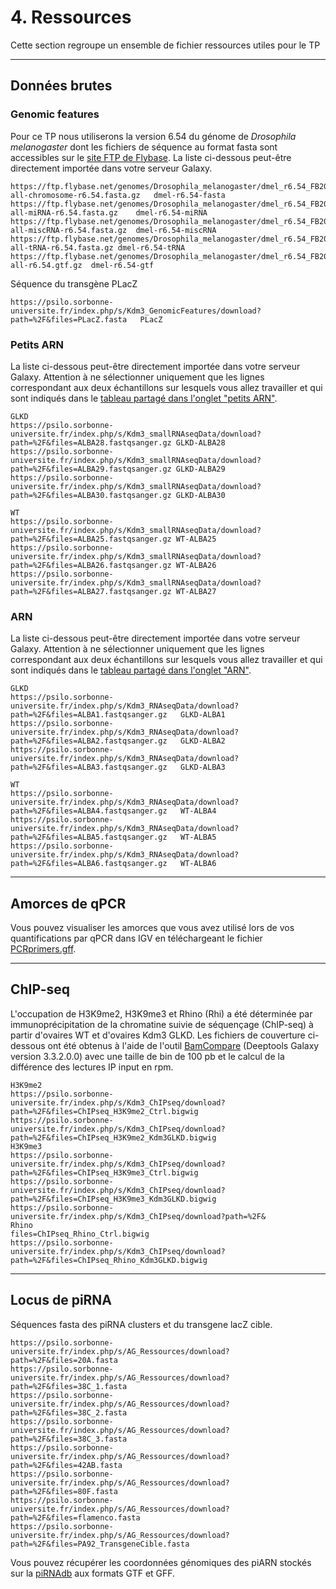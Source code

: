 # 4. Ressources
	
Cette section regroupe un ensemble de fichier ressources utiles pour le TP

--------------------------------------------------------------------------------
## Données brutes

### Genomic features

Pour ce TP nous utiliserons la version 6.54 du génome de *Drosophila melanogaster* dont les fichiers de séquence au format fasta sont accessibles sur le [site FTP de Flybase](https://ftp.flybase.net/genomes/Drosophila_melanogaster/dmel_r6.54_FB2023_05/fasta/).
La liste ci-dessous peut-être directement importée dans votre serveur Galaxy. 

```
https://ftp.flybase.net/genomes/Drosophila_melanogaster/dmel_r6.54_FB2023_05/fasta/dmel-all-chromosome-r6.54.fasta.gz	dmel-r6.54-fasta
https://ftp.flybase.net/genomes/Drosophila_melanogaster/dmel_r6.54_FB2023_05/fasta/dmel-all-miRNA-r6.54.fasta.gz	dmel-r6.54-miRNA
https://ftp.flybase.net/genomes/Drosophila_melanogaster/dmel_r6.54_FB2023_05/fasta/dmel-all-miscRNA-r6.54.fasta.gz	dmel-r6.54-miscRNA
https://ftp.flybase.net/genomes/Drosophila_melanogaster/dmel_r6.54_FB2023_05/fasta/dmel-all-tRNA-r6.54.fasta.gz	dmel-r6.54-tRNA
https://ftp.flybase.net/genomes/Drosophila_melanogaster/dmel_r6.54_FB2023_05/gtf/dmel-all-r6.54.gtf.gz	dmel-r6.54-gtf
```

Séquence du transgène PLacZ
```
https://psilo.sorbonne-universite.fr/index.php/s/Kdm3_GenomicFeatures/download?path=%2F&files=PLacZ.fasta	PLacZ
```

### Petits ARN

La liste ci-dessous peut-être directement importée dans votre serveur Galaxy. Attention à ne sélectionner uniquement que les lignes correspondant aux deux échantillons sur lesquels vous allez travailler et qui sont indiqués dans le [tableau partagé dans l'onglet "petits ARN"](https://docs.google.com/spreadsheets/d/1y-uBdR2TVZUIbNjM-RPxKXeMFn0OD8izTTmc3xnEFjE/edit#gid=243437883).

```
GLKD
https://psilo.sorbonne-universite.fr/index.php/s/Kdm3_smallRNAseqData/download?path=%2F&files=ALBA28.fastqsanger.gz	GLKD-ALBA28
https://psilo.sorbonne-universite.fr/index.php/s/Kdm3_smallRNAseqData/download?path=%2F&files=ALBA29.fastqsanger.gz	GLKD-ALBA29
https://psilo.sorbonne-universite.fr/index.php/s/Kdm3_smallRNAseqData/download?path=%2F&files=ALBA30.fastqsanger.gz	GLKD-ALBA30

WT
https://psilo.sorbonne-universite.fr/index.php/s/Kdm3_smallRNAseqData/download?path=%2F&files=ALBA25.fastqsanger.gz	WT-ALBA25
https://psilo.sorbonne-universite.fr/index.php/s/Kdm3_smallRNAseqData/download?path=%2F&files=ALBA26.fastqsanger.gz	WT-ALBA26
https://psilo.sorbonne-universite.fr/index.php/s/Kdm3_smallRNAseqData/download?path=%2F&files=ALBA27.fastqsanger.gz	WT-ALBA27
```

### ARN

La liste ci-dessous peut-être directement importée dans votre serveur Galaxy. Attention à ne sélectionner uniquement que les lignes correspondant aux deux échantillons sur lesquels vous allez travailler et qui sont indiqués dans le [tableau partagé dans l'onglet "ARN"](https://docs.google.com/spreadsheets/d/1y-uBdR2TVZUIbNjM-RPxKXeMFn0OD8izTTmc3xnEFjE/edit#gid=418538100).

```
GLKD
https://psilo.sorbonne-universite.fr/index.php/s/Kdm3_RNAseqData/download?path=%2F&files=ALBA1.fastqsanger.gz	GLKD-ALBA1
https://psilo.sorbonne-universite.fr/index.php/s/Kdm3_RNAseqData/download?path=%2F&files=ALBA2.fastqsanger.gz	GLKD-ALBA2
https://psilo.sorbonne-universite.fr/index.php/s/Kdm3_RNAseqData/download?path=%2F&files=ALBA3.fastqsanger.gz	GLKD-ALBA3

WT
https://psilo.sorbonne-universite.fr/index.php/s/Kdm3_RNAseqData/download?path=%2F&files=ALBA4.fastqsanger.gz	WT-ALBA4
https://psilo.sorbonne-universite.fr/index.php/s/Kdm3_RNAseqData/download?path=%2F&files=ALBA5.fastqsanger.gz	WT-ALBA5
https://psilo.sorbonne-universite.fr/index.php/s/Kdm3_RNAseqData/download?path=%2F&files=ALBA6.fastqsanger.gz	WT-ALBA6
```

--------------------------------------------------------------------------------
## Amorces de qPCR

Vous pouvez visualiser les amorces que vous avez utilisé lors de vos quantifications par qPCR dans IGV en téléchargeant le fichier [PCRprimers.gff](ressources/PCRprimers.gff).

--------------------------------------------------------------------------------
## ChIP-seq

L'occupation de H3K9me2, H3K9me3 et Rhino (Rhi) a été déterminée par immunoprécipitation de la chromatine suivie de séquençage (ChIP-seq) à partir d'ovaires WT et d'ovaires Kdm3 GLKD.
Les fichiers de couverture ci-dessous ont été obtenus à l'aide de l'outil [BamCompare](https://deeptools.readthedocs.io/en/develop/content/tools/bamCompare.html) (Deeptools Galaxy version 3.3.2.0.0)  avec une taille de bin de 100 pb et le calcul de la différence des lectures IP input en rpm.

```
H3K9me2
https://psilo.sorbonne-universite.fr/index.php/s/Kdm3_ChIPseq/download?path=%2F&files=ChIPseq_H3K9me2_Ctrl.bigwig
https://psilo.sorbonne-universite.fr/index.php/s/Kdm3_ChIPseq/download?path=%2F&files=ChIPseq_H3K9me2_Kdm3GLKD.bigwig
H3K9me3
https://psilo.sorbonne-universite.fr/index.php/s/Kdm3_ChIPseq/download?path=%2F&files=ChIPseq_H3K9me3_Ctrl.bigwig
https://psilo.sorbonne-universite.fr/index.php/s/Kdm3_ChIPseq/download?path=%2F&files=ChIPseq_H3K9me3_Kdm3GLKD.bigwig
https://psilo.sorbonne-universite.fr/index.php/s/Kdm3_ChIPseq/download?path=%2F&
Rhino
files=ChIPseq_Rhino_Ctrl.bigwig
https://psilo.sorbonne-universite.fr/index.php/s/Kdm3_ChIPseq/download?path=%2F&files=ChIPseq_Rhino_Kdm3GLKD.bigwig
```


--------------------------------------------------------------------------------
## Locus de piRNA

Séquences fasta des piRNA clusters et du transgene lacZ cible.

```
https://psilo.sorbonne-universite.fr/index.php/s/AG_Ressources/download?path=%2F&files=20A.fasta
https://psilo.sorbonne-universite.fr/index.php/s/AG_Ressources/download?path=%2F&files=38C_1.fasta
https://psilo.sorbonne-universite.fr/index.php/s/AG_Ressources/download?path=%2F&files=38C_2.fasta
https://psilo.sorbonne-universite.fr/index.php/s/AG_Ressources/download?path=%2F&files=38C_3.fasta
https://psilo.sorbonne-universite.fr/index.php/s/AG_Ressources/download?path=%2F&files=42AB.fasta
https://psilo.sorbonne-universite.fr/index.php/s/AG_Ressources/download?path=%2F&files=80F.fasta
https://psilo.sorbonne-universite.fr/index.php/s/AG_Ressources/download?path=%2F&files=flamenco.fasta 
https://psilo.sorbonne-universite.fr/index.php/s/AG_Ressources/download?path=%2F&files=PA92_TransgeneCible.fasta
```

Vous pouvez récupérer les coordonnées génomiques des piARN stockés sur la [piRNAdb](https://www.pirnadb.org/download/archive/gff_gtf) aux formats GTF et GFF.

